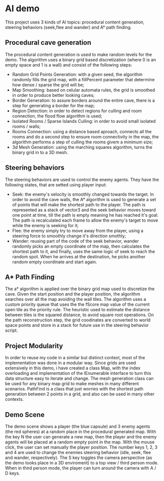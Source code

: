 # AI demo
This project uses 3 kinds of AI topics: procedural content generation, steering behaviors (seek,flee and wander) 
and A* path finding.

## Procedural cave generation
The procedural content generation is used to make random levels for the demo. 
The algorithm uses a binary grid based discretization (where 0 is an empty space and 1 is a wall) 
and consist of the following steps:
- Random Grid Points Generation: with a given seed, the algorithm randomly fills the
grid map, with a fillPercent parameter that determine how dense / sparse the grid will be;
- Map Smoothing: based on celular automata rules, the grid is smoothed in order to produce
better looking caves;
- Border Generation: to assure borders around the entire cave, there is a step for generating a border for the map;
- Region Detection: in order to detect regions for culling and room connection, the flood flow algorithm is used;
- Isolated Rooms / Sparse Islands Culling: in order to avoid small isolated rooms / walls;
- Rooms Connection: using a distance based aproach, connects all the rooms and do a second step to ensure room connectivity
in the map, the algorithm performs a step of culling the rooms givem a minimum size;
- 3d Mesh Generation: using the marching squares algorithm, turns the binary grid in to a 3D mesh.

## Steering behaviors
The steering behaviors are used to control the enemy agents. They have the following states, that are
setted using player input:
- Seek: the enemy's velocity is smoothly changed towards the target. In order to avoid the cave walls,
the A* algorithm is used to generate a set of points that will make the shortest path to the player.
The path is represented as a stack of vector3 and the seek behavior moves toward one point at time, till
the path is empty meaning he has reached it's goal. The path is recalculated each frame to allow the enemy's
target to move while the enemy is seeking for it;
- Flee: the enemy simply try to move away from the player, using a steering force to smoothly change it's direction smothly;
- Wander: reusing part of the code of the seek behavior, wander randomly picks an empty coordinate of the map,
then calculates the shortest path to it, and finally, uses the same logic of seek to reach the random spot. When he
arrives at the destination, he picks another random empty coordinate and start again.

## A* Path Finding
The a* algorithm is applied over the binary grid map used to discretize the cave. Given the start
position and the player position, the algorithm searches over all the map avoiding the wall tiles.
The algorithm uses a custom priority queue that uses the the fScore map value of the current open tile
as the priority rule. The heuristic used to estimate the distance between tiles is the squared distance,
to avoid square root operations.
On the path reconstruction step, the grid coodinates are converted to world space points and store in
a stack for future use in the steering behavior script.

## Project Modularity
In order to reuse my code in a similar but distinct context, most of the implementation was done in a modular way.
Since grids are used extensively in this demo, i have created a class Map, with the index overloading and implementation
of the IEnumerable interface to turn this data structure easy to iterate and change. The mesh generation class can be used for any 
binary map grid to make meshes in many different scenarios. PathFind is a class that just worries with the shortest path
generation between 2 points in a grid, and also can be used in many other contexts.

## Demo Scene
The demo scene shows a player (the blue capsule) and 3 enemy agents (the red spheres) at a random place in the procedural 
generated map. With the key N the user can generate a new map, then the player and the enemy agents
will be placed at a random empty point in the map. With the mouse click, the user can set manually the player position.
The number keys 1, 2, 3 and 4 are used to change the enemies steering behavior (idle, seek, flee and wander, respectively).
The S key toggles the camera perspective (as the demo tooks place in a 3D enviroment) to a top view / third person mode.
When in third person mode, the player can turn around the camera with A / D keys.